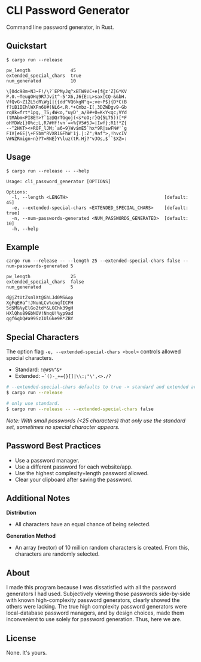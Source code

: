 # CLI Password Generator

Command line password generator, in Rust.

## Quickstart

```terminal
$ cargo run --release

pw_length               45
extended_special_chars  true
num_generated           10

\[0dc98m+N3~F!/\?`EPMyJq^xBTW9VC+e[f@z'Z]G*KV
P.0.~TeugOHq9R7Jvit^-5'X6,J6{E:L>sax[CQ-&&bH.
VfQvG~Z12L5cR\Wg[|{{dd^VQ6kgN"q=;ve~P$}{D*C(B
f?iB1IEhlWXFn6U#(NL6<.R.*+Cmbz-I(,3DZWDgv9-Gb
rq8k=frt*1pg,_TS;4W<o,"uyD'_a/8#+0=K<Y<qc;VYd
(tMAbm<PI8E!>?`1z@QrTGqoj(<s*oO;r}Q{5L75))[*F
oHYDWz[}O%c;L,R7#Hf!vn`=<%{V5#5J=|Iwf};R1!*Z{
--^2HKT><+ROF_lJM;`a6=9}Wv$mE5`hx*9R|swFN#'`g
F1V[e6E|\+FSbm"RVXR1&FhW'1j.|:Z";9af">,!hvcIV
V#NZRmign~n}?7=RNE}Y\luz(tR.Hj?"vJOs,$``$XZ=:
```


## Usage

```terminal
$ cargo run --release -- --help

Usage: cli_password_generator [OPTIONS]

Options:
  -l, --length <LENGTH>                                    [default: 45]
  -e, --extended-special-chars <EXTENDED_SPECIAL_CHARS>    [default: true]
  -n, --num-passwords-generated <NUM_PASSWORDS_GENERATED>  [default: 10]
  -h, --help   
```


## Example

```terminal
cargo run --release -- --length 25 --extended-special-chars false --num-passwords-generated 5

pw_length               25
extended_special_chars  false
num_generated           5

d@jZtUtZsmlXt@GhLJd0MS&op
XgFqE#a^!JNunLCv%cnqfICFH
5d$M&%yElGo2td*&LGChk39gH
HXlQhs89GbNOV!NnqU!%yp9ad
qgf6qbQ#a99SzIUlGke9R*ZBY
```


## Special Characters

The option flag ```-e, --extended-special-chars <bool>``` controls allowed special characters.

 - Standard: ```!@#$%^&*```
 - Extended: ```~`()-_+={}[]|\\:;"\',<>./?```

```bash
# --extended-special-chars defaults to true -> standard and extended are used.
$ cargo run --release

# only use standard.
$ cargo run --release -- --extended-special-chars false
```

*Note: With small passwords (<25 characters) that only use the standard set, sometimes no special character appears.*


## Password Best Practices

 - Use a password manager.
 - Use a different password for each website/app. 
 - Use the highest complexity+length password allowed.
 - Clear your clipboard after saving the password.


## Additional Notes

**Distribution**
 - All characters have an equal chance of being selected.

**Generation Method**
 - An array (vector) of 10 million random characters is created. From this, characters are randomly selected.


## About

I made this program because I was dissatisfied with all the password generators I had used. Subjectively viewing those passwords side-by-side with known high-complexity password generators, clearly showed the others were lacking. The true high complexity password generators were local-database password managers, and by design choices, made them inconvenient to use solely for password generation. Thus, here we are.


## License

None. It's yours.
